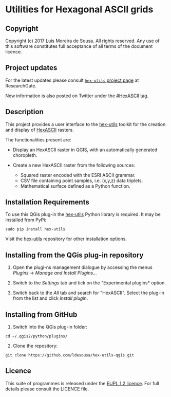 Utilities for Hexagonal ASCII grids
===============================================================================


Copyright
-------------------------------------------------------------------------------

Copyright (c) 2017 Luís Moreira de Sousa. All rights reserved. 
Any use of this software constitutes full acceptance of all terms of the 
document licence.

Project updates
-------------------------------------------------------------------------------

For the latest updates please consult 
[`hex-utils` project page](https://www.researchgate.net/project/HexUtils-software-tools-for-hexagonal-rasters) 
at ResearchGate.

New information is also posted on Twitter under the [#HexASCII](https://twitter.com/hashtag/HexASCII) tag.   

Description
-------------------------------------------------------------------------------

This project provides a user interface to the [hex-utils](https://github.com/ldesousa/hex-utils) 
toolkit for the creation and display of [HexASCII](https://github.com/ldesousa/HexAsciiBNF) 
rasters.

The functionalities present are:

 - Display an HexASCII raster in QGIS, with an automatically generated 
 choropleth.
 
 - Create a new HexASCII raster from the following sources:
   - Squared raster encoded with the ESRI ASCII grammar.
   - CSV file containing point samples, i.e. (x,y,z) data triplets.
   - Mathematical surface defined as a Python function. 


Installation Requirements
-------------------------------------------------------------------------------

To use this QGis plug-in the [hex-utils](https://pypi.python.org/pypi/hex-utils) 
Python library is required. It may be installed from PyPi:

`sudo pip install hex-utils`

Visit the [hex-utils](https://github.com/ldesousa/hex-utils) repository for 
other installation options.


Installing from the QGis plug-in repository
-------------------------------------------------------------------------------

1. Open the plugi-ns management dialogue by accessing the menus *Plugins* -> *Manage and Install Plugins...*

2. Switch to the *Settings* tab and tick on the "Experimental plugins* option.

3. Switch back to the *All* tab and search for "HexASCII". Select the plug-in from the list and click *Install plugin*.


Installing from GitHub
-------------------------------------------------------------------------------

1. Switch into the QGis plug-in folder:

`cd ~/.qgis2/python/plugins/`

2. Clone the repository:

`git clone https://github.com/ldesousa/hex-utils-qgis.git`

Licence
-------------------------------------------------------------------------------

This suite of programmes is released under the [EUPL 1.2 licence](https://joinup.ec.europa.eu/community/eupl/og_page/introduction-eupl-licence). 
For full details please consult the LICENCE file.
